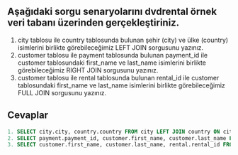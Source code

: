 ## Aşağıdaki sorgu senaryolarını dvdrental örnek veri tabanı üzerinden gerçekleştiriniz.

1. city tablosu ile country tablosunda bulunan şehir (city) ve ülke (country) isimlerini birlikte görebileceğimiz LEFT JOIN sorgusunu yazınız.
2. customer tablosu ile payment tablosunda bulunan payment_id ile customer tablosundaki first_name ve last_name isimlerini birlikte görebileceğimiz RIGHT JOIN sorgusunu yazınız.
3. customer tablosu ile rental tablosunda bulunan rental_id ile customer tablosundaki first_name ve last_name isimlerini birlikte görebileceğimiz FULL JOIN sorgusunu yazınız.

## Cevaplar
```sql
1. SELECT city.city, country.country FROM city LEFT JOIN country ON city.country_id = country.country_id;
2. SELECT payment.payment_id, customer.first_name, customer.last_name FROM customer RIGHT JOIN payment ON payment.customer_id = customer.customer_id;
3. SELECT customer.first_name, customer.last_name, rental.rental_id FROM customer FULL JOIN rental ON rental.customer_id = customer.customer_id;
```